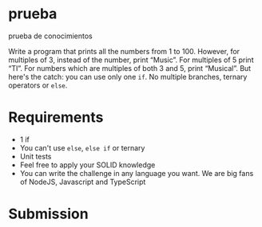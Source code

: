 # prueba
prueba de conocimientos

Write a program that prints all the numbers from 1 to 100. However, for
multiples of 3, instead of the number, print “Music”. For multiples of 5 print
“TI”. For numbers which are multiples of both 3 and 5, print “Musical”.
But here's the catch: you can use only one `if`. No multiple branches, ternary
operators or `else`.
# Requirements
* 1 if
* You can't use `else`, `else if` or ternary
* Unit tests
* Feel free to apply your SOLID knowledge
* You can write the challenge in any language you want. We are big fans of NodeJS, Javascript and TypeScript
# Submission
